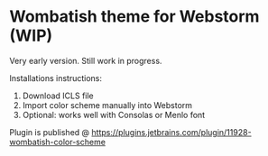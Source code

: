 # Wombatish theme for Webstorm (WIP)
Very early version. Still work in progress. 

Installations instructions:
1) Download ICLS file
2) Import color scheme manually into Webstorm
3) Optional: works well with Consolas or Menlo font


Plugin is published @ https://plugins.jetbrains.com/plugin/11928-wombatish-color-scheme

